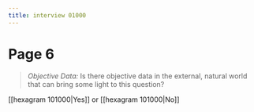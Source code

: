 ```yaml
---
title: interview 01000
---
```

# Page 6
> *Objective Data:* Is there objective data in the external, natural world that can bring some light to this question?

[[hexagram 101000|Yes]] or [[hexagram 101000|No]] 